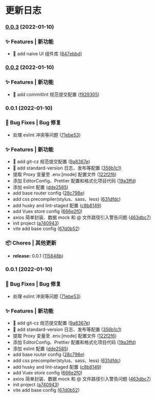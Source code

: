 # 更新日志 


### [0.0.3](https://github.com/niezicheng/vue3-vite-ts/compare/v0.0.2...v0.0.3) (2022-01-10)


### ✨ Features | 新功能

* 🎸 add naive UI 组件库 ([847ebbd](https://github.com/niezicheng/vue3-vite-ts/commit/847ebbd22c7a725f4bc6fb70817757e39a7c56e8))

### [0.0.2](https://github.com/niezicheng/vue3-vite-ts/compare/v0.0.1...v0.0.2) (2022-01-10)


### ✨ Features | 新功能

* 🎸 add commitlint 规范提交配置 ([f929305](https://github.com/niezicheng/vue3-vite-ts/commit/f9293058c1faad94f4dbba1ae3b117135cedb199))

### 0.0.1 (2022-01-10)


### 🐛 Bug Fixes | Bug 修复

* 处理 eslint 冲突等问题 ([71ebe53](https://github.com/niezicheng/vue3-vite-ts/commit/71ebe53eec78bcd83e44f34fd55fbb4948733c53))


### ✨ Features | 新功能

* 🎸 add git-cz 规范提交配置 ([9a8367e](https://github.com/niezicheng/vue3-vite-ts/commit/9a8367ec68b948ef0184e9f21304dba0c466c075))
* 🎸 add standard-version 日志、发布等配置 ([356b1c1](https://github.com/niezicheng/vue3-vite-ts/commit/356b1c16b2c45ffc6f0d7a7e89f06d127957faaf))
* 提取 Proxy 变量至 .env.[mode] 配置文件 ([122f2f6](https://github.com/niezicheng/vue3-vite-ts/commit/122f2f6a1884988685bac4d8dffa47fa9d54b838))
* 添加 EditorConfig、Prettier 配置和格式化项目代码 ([19a3ffd](https://github.com/niezicheng/vue3-vite-ts/commit/19a3ffd04c2ff7a3c992d367a3622895ea447d4a))
* 添加 eslint 配置 ([dde2585](https://github.com/niezicheng/vue3-vite-ts/commit/dde2585c9ce6ce073a2671ee85bebcd29ad3489b))
* add base router config ([28c798e](https://github.com/niezicheng/vue3-vite-ts/commit/28c798e34381016549287503cd2bbef9bf284d33))
* add css precompiler(stylus、sass、less) ([631dfdc](https://github.com/niezicheng/vue3-vite-ts/commit/631dfdc5f10f987a492f065f4dbe7070b60d7c5d))
* add husky and lint-staged 配置 ([c8b8149](https://github.com/niezicheng/vue3-vite-ts/commit/c8b81492df8778f531e03724fe9eb77753752af3))
* add Vuex store config ([666e2f0](https://github.com/niezicheng/vue3-vite-ts/commit/666e2f09c1ec79d5752ece870814a77eef44c386))
* axios 简单封装、数据 mock 和 @ 文件路径引入警告问题 ([463dbc7](https://github.com/niezicheng/vue3-vite-ts/commit/463dbc73ca5e69cc82013ed1aa3e37bc77f54cf7))
* init project ([a740943](https://github.com/niezicheng/vue3-vite-ts/commit/a740943f29c8f1d0f690c2578bc55a81c44372a6))
* vite add base config ([67d0b52](https://github.com/niezicheng/vue3-vite-ts/commit/67d0b52d630dbd157693acb80ad428b5c81346b1))


### 📦 Chores | 其他更新

* **release:** 0.0.1 ([115848b](https://github.com/niezicheng/vue3-vite-ts/commit/115848bc70e0e42d14e78193f8b0dc3a4f776bfa))

### 0.0.1 (2022-01-10)


### 🐛 Bug Fixes | Bug 修复

* 处理 eslint 冲突等问题 ([71ebe53](https://github.com/niezicheng/vue3-vite-ts/commit/71ebe53eec78bcd83e44f34fd55fbb4948733c53))


### ✨ Features | 新功能

* 🎸 add git-cz 规范提交配置 ([9a8367e](https://github.com/niezicheng/vue3-vite-ts/commit/9a8367ec68b948ef0184e9f21304dba0c466c075))
* 🎸 add standard-version 日志、发布等配置 ([356b1c1](https://github.com/niezicheng/vue3-vite-ts/commit/356b1c16b2c45ffc6f0d7a7e89f06d127957faaf))
* 提取 Proxy 变量至 .env.[mode] 配置文件 ([122f2f6](https://github.com/niezicheng/vue3-vite-ts/commit/122f2f6a1884988685bac4d8dffa47fa9d54b838))
* 添加 EditorConfig、Prettier 配置和格式化项目代码 ([19a3ffd](https://github.com/niezicheng/vue3-vite-ts/commit/19a3ffd04c2ff7a3c992d367a3622895ea447d4a))
* 添加 eslint 配置 ([dde2585](https://github.com/niezicheng/vue3-vite-ts/commit/dde2585c9ce6ce073a2671ee85bebcd29ad3489b))
* add base router config ([28c798e](https://github.com/niezicheng/vue3-vite-ts/commit/28c798e34381016549287503cd2bbef9bf284d33))
* add css precompiler(stylus、sass、less) ([631dfdc](https://github.com/niezicheng/vue3-vite-ts/commit/631dfdc5f10f987a492f065f4dbe7070b60d7c5d))
* add husky and lint-staged 配置 ([c8b8149](https://github.com/niezicheng/vue3-vite-ts/commit/c8b81492df8778f531e03724fe9eb77753752af3))
* add Vuex store config ([666e2f0](https://github.com/niezicheng/vue3-vite-ts/commit/666e2f09c1ec79d5752ece870814a77eef44c386))
* axios 简单封装、数据 mock 和 @ 文件路径引入警告问题 ([463dbc7](https://github.com/niezicheng/vue3-vite-ts/commit/463dbc73ca5e69cc82013ed1aa3e37bc77f54cf7))
* init project ([a740943](https://github.com/niezicheng/vue3-vite-ts/commit/a740943f29c8f1d0f690c2578bc55a81c44372a6))
* vite add base config ([67d0b52](https://github.com/niezicheng/vue3-vite-ts/commit/67d0b52d630dbd157693acb80ad428b5c81346b1))
